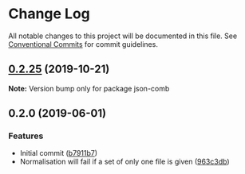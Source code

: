 # Change Log

All notable changes to this project will be documented in this file.
See [Conventional Commits](https://conventionalcommits.org) for commit guidelines.

## [0.2.25](https://gitlab.com/codsen/codsen/compare/json-comb@0.2.24...json-comb@0.2.25) (2019-10-21)

**Note:** Version bump only for package json-comb





## 0.2.0 (2019-06-01)

### Features

- Initial commit ([b7911b7](https://gitlab.com/codsen/codsen/commit/b7911b7))
- Normalisation will fail if a set of only one file is given ([963c3db](https://gitlab.com/codsen/codsen/commit/963c3db))
